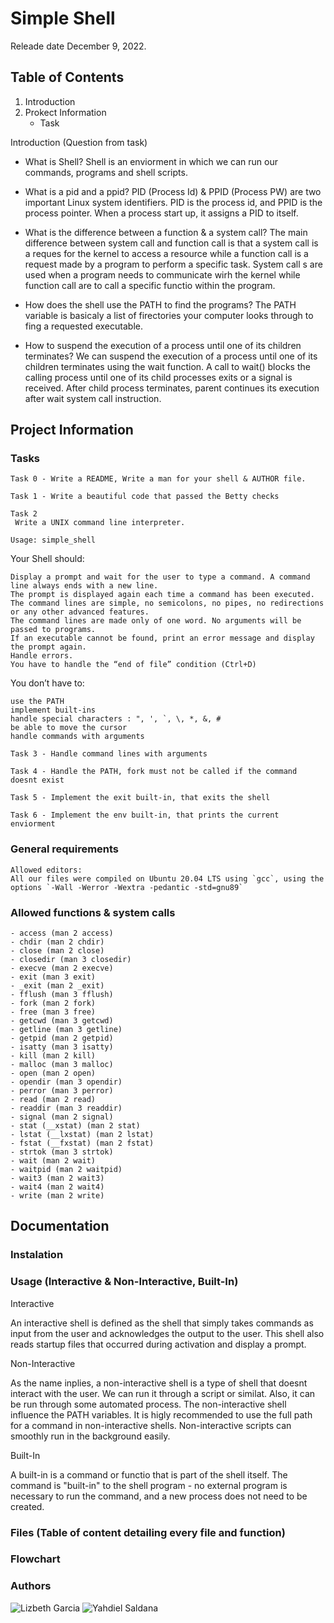 # Simple Shell
Releade date December 9, 2022.

## Table of Contents
1. Introduction
2. Prokect Information
    - Task
    
Introduction (Question from task)
- What is Shell?
  Shell is an enviorment in which we can run our commands, programs and shell scripts.

- What is a pid and a ppid?
  PID (Process Id) & PPID (Process PW) are two important Linux system identifiers. PID is the process id, and PPID is the process pointer. When a process start up, it assigns a PID to itself.

- What is the difference between a function & a system call?
  The main difference between system call and function call is that a system call is a reques for the kernel to access a resource while a function call is a request made by a program to perform a specific task. System call s are used when a program needs to communicate wirh the kernel while function call are to call a specific functio within the program.

- How does the shell use the PATH to find the programs?
  The PATH variable is basicaly a list of firectories your computer looks through to fing a requested executable.

- How to suspend the execution of a process until one of its children terminates?
  We can suspend the execution of a process until one of its children terminates using the wait function. A call to wait() blocks the calling process until one of its child processes exits or a signal is received. After child process terminates, parent continues its execution after wait system call instruction.

## Project Information

### Tasks

    Task 0 - Write a README, Write a man for your shell & AUTHOR file.

    Task 1 - Write a beautiful code that passed the Betty checks

    Task 2
     Write a UNIX command line interpreter.

    Usage: simple_shell

Your Shell should:

    Display a prompt and wait for the user to type a command. A command line always ends with a new line.
    The prompt is displayed again each time a command has been executed.
    The command lines are simple, no semicolons, no pipes, no redirections or any other advanced features.
    The command lines are made only of one word. No arguments will be passed to programs.
    If an executable cannot be found, print an error message and display the prompt again.
    Handle errors.
    You have to handle the “end of file” condition (Ctrl+D)

You don’t have to:

    use the PATH
    implement built-ins
    handle special characters : ", ', `, \, *, &, #
    be able to move the cursor
    handle commands with arguments

    Task 3 - Handle command lines with arguments

    Task 4 - Handle the PATH, fork must not be called if the command doesnt exist

    Task 5 - Implement the exit built-in, that exits the shell

    Task 6 - Implement the env built-in, that prints the current enviorment


### General requirements

    Allowed editors:
    All our files were compiled on Ubuntu 20.04 LTS using `gcc`, using the options `-Wall -Werror -Wextra -pedantic -std=gnu89`

### Allowed functions & system calls

    - access (man 2 access)
    - chdir (man 2 chdir)
    - close (man 2 close)
    - closedir (man 3 closedir)
    - execve (man 2 execve)
    - exit (man 3 exit)
    - _exit (man 2 _exit)
    - fflush (man 3 fflush)
    - fork (man 2 fork)
    - free (man 3 free)
    - getcwd (man 3 getcwd)
    - getline (man 3 getline)
    - getpid (man 2 getpid)
    - isatty (man 3 isatty)
    - kill (man 2 kill)
    - malloc (man 3 malloc)
    - open (man 2 open)
    - opendir (man 3 opendir)
    - perror (man 3 perror)
    - read (man 2 read)
    - readdir (man 3 readdir)
    - signal (man 2 signal)
    - stat (__xstat) (man 2 stat)
    - lstat (__lxstat) (man 2 lstat)
    - fstat (__fxstat) (man 2 fstat)
    - strtok (man 3 strtok)
    - wait (man 2 wait)
    - waitpid (man 2 waitpid)
    - wait3 (man 2 wait3)
    - wait4 (man 2 wait4)
    - write (man 2 write)

## Documentation
### Instalation

### Usage (Interactive & Non-Interactive, Built-In)

  Interactive
  
  An interactive shell is defined as the shell that simply takes commands as input from the user and acknowledges the output to the user. This shell also reads startup files that occurred during activation and display a prompt.

  Non-Interactive
  
  As the name inplies, a non-interactive shell is a type of shell that doesnt interact with the user. We can run it through a script or similat. Also, it can be run through some automated process. The non-interactive shell influence the PATH variables. It is higly recommended to use the full path for a command in non-interactive shells. Non-interactive scripts can smoothly run in the background easily.

  Built-In
  
  A built-in is a command or functio that is part of the shell itself. The command is "built-in" to the shell program - no external program is necessary to run the command, and a new process does not need to be created.

### Files (Table of content detailing every file and function)

### Flowchart

### Authors

![Lizbeth Garcia](https://github.com/Lizz3108)
![Yahdiel Saldana](https://github.com/yahdielo)

